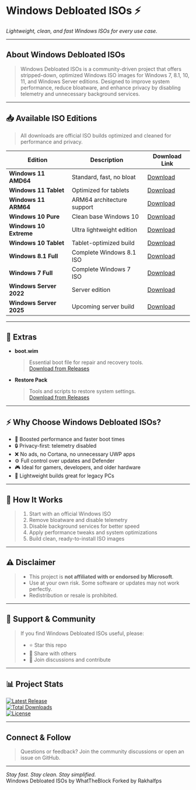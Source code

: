 # Windows Debloated ISOs ⚡️  
*Lightweight, clean, and fast Windows ISOs for every use case.*

---

## About Windows Debloated ISOs  
> Windows Debloated ISOs is a community-driven project that offers stripped-down, optimized Windows ISO images for Windows 7, 8.1, 10, 11, and Windows Server editions. Designed to improve system performance, reduce bloatware, and enhance privacy by disabling telemetry and unnecessary background services.

---

## 📥 Available ISO Editions

> All downloads are official ISO builds optimized and cleaned for performance and privacy.

| Edition             | Description                  | Download Link                               |
|---------------------|------------------------------|---------------------------------------------|
| **Windows 11 AMD64** | Standard, fast, no bloat     | [Download](./11/README.md)                   |
| **Windows 11 Tablet**| Optimized for tablets        | [Download](./11/tablet.md)                   |
| **Windows 11 ARM64** | ARM64 architecture support   | [Download](./11/arm64.md)                    |
| **Windows 10 Pure**  | Clean base Windows 10        | [Download](./10/README.md)                   |
| **Windows 10 Extreme** | Ultra lightweight edition  | [Download](./10/extreme.md)                  |
| **Windows 10 Tablet**| Tablet-optimized build       | [Download](./10/tablet.md)                   |
| **Windows 8.1 Full** | Complete Windows 8.1 ISO     | [Download](./8.1/README.md)                  |
| **Windows 7 Full**   | Complete Windows 7 ISO       | [Download](./7/README.md)                     |
| **Windows Server 2022** | Server edition            | [Download](./server/README.md)                |
| **Windows Server 2025** | Upcoming server build     | [Download](./server/2025.md)                   |

---

## 🔧 Extras

- **boot.wim**  
  > Essential boot file for repair and recovery tools.  
  [Download from Releases](https://github.com/WhatTheBlock/WindowsSimplify/releases/tag/boot)

- **Restore Pack**  
  > Tools and scripts to restore system settings.  
  [Download from Releases](https://github.com/WhatTheBlock/WindowsSimplify/releases/tag/restore-pack)

---

## ⚡ Why Choose Windows Debloated ISOs?

- 🚀 Boosted performance and faster boot times  
- 🔒 Privacy-first: telemetry disabled  
- ❌ No ads, no Cortana, no unnecessary UWP apps  
- ⚙️ Full control over updates and Defender  
- 🎮 Ideal for gamers, developers, and older hardware  
- 🧓 Lightweight builds great for legacy PCs

---

## 📖 How It Works

> 1. Start with an official Windows ISO  
> 2. Remove bloatware and disable telemetry  
> 3. Disable background services for better speed  
> 4. Apply performance tweaks and system optimizations  
> 5. Build clean, ready-to-install ISO images  

---

## ⚠️ Disclaimer

> - This project is **not affiliated with or endorsed by Microsoft**.  
> - Use at your own risk. Some software or updates may not work perfectly.  
> - Redistribution or resale is prohibited.  

---

## 🤝 Support & Community

> If you find Windows Debloated ISOs useful, please:  
> - ⭐ Star this repo  
> - 🔄 Share with others  
> - 💬 Join discussions and contribute  

---

## 📊 Project Stats

[![Latest Release](https://img.shields.io/github/v/release/WhatTheBlock/WindowsSimplify)](https://github.com/WhatTheBlock/WindowsSimplify/releases/latest)  
[![Total Downloads](https://img.shields.io/github/downloads/WhatTheBlock/WindowsSimplify/total)](https://github.com/WhatTheBlock/WindowsSimplify/releases)  
[![License](https://img.shields.io/github/license/WhatTheBlock/WindowsSimplify)](https://github.com/WhatTheBlock/WindowsSimplify/blob/main/LICENSE)  

---

## Connect & Follow

> Questions or feedback? Join the community discussions or open an issue on GitHub.

---

*Stay fast. Stay clean. Stay simplified.*  
Windows Debloated ISOs by WhatTheBlock
Forked by Rakhalfps

